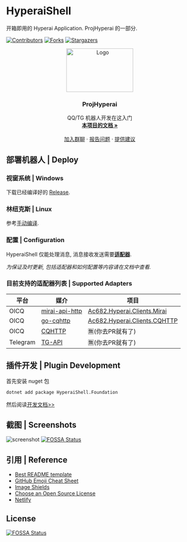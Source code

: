 # HyperaiShell

开箱即用的 Hyperai Application. ProjHyperai 的一部分.

<!-- PROJECT SHIELDS -->

[![Contributors][contributors-shield]][contributors-url]
[![Forks][forks-shield]][forks-url]
[![Stargazers][stars-shield]][stars-url]

<!-- PROJECT LOGO -->

<p align="center">
  <a href="https://github.com/theGravityLab/ProjHyperai">
    <img src="https://github.com/theGravityLab/ProjHyperai/raw/master/docs/images/sucks.png" alt="Logo" width="180" height="117">
  </a>
</p>


  <h3 align="center">ProjHyperai</h3>
  <p align="center">
    QQ/TG 机器人开发在这入门
    <br />
    <a href="https://projhyperai.dowob.vip"><strong>本项目的文档 »</strong></a>
    <br />
    <br />
    <a href="https://jq.qq.com/?_wv=1027&k=oygKDvyw">加入群聊</a>
    ·
    <a href="https://github.com/theGravityLab/ProjHyperai/issues">报告问题</a>
    ·
    <a href="https://github.com/theGravityLab/ProjHyperai/issues">提供建议</a>
  </p>


## 部署机器人 | Deploy

### 视窗系统 | Windows

下载已经编译好的 [Release](https://github.com/theGravityLab/HyperaiShell/releases).

### 林纽克斯 | Linux

参考[手动编译](https://projhyperai.dowob.vip/guide/2.1.deploy/#%E6%89%8B%E5%8A%A8%E7%BC%96%E8%AF%91).

### 配置 | Configuration

HyperaiShell 仅能处理消息, 消息接收发送需要[**适配器**](https://projhyperai.dowob.vip/guide/5.1.knowledge/#%E9%80%82%E9%85%8D%E5%99%A8-iapiclient).


*为保证及时更新, 包括适配器和如何配置等内容请在文档中查看.*

### 目前支持的适配器列表 | Supported Adapters

|平台|媒介|项目|
|--|--|--|
|OICQ|[mirai-api-http](https://github.com/project-mirai/mirai-api-http)|[Ac682.Hyperai.Clients.Mirai](https://github.com/ac682/Ac682.Hyperai.Clients.Mirai)|
|OICQ|[go-cqhttp](https://github.com/Mrs4s/go-cqhttp)|[Ac682.Hyperai.Clients.CQHTTP](https://github.com/ac682/Ac682.Hyperai.Clients.CQHTTP)|
|OICQ|[CQHTTP](https://github.com/richardchien/coolq-http-api)|🈚(你去PR就有了)|
|Telegram|[TG-API](https://core.telegram.org/api)|🈚(你去PR就有了)|

## 插件开发 | Plugin Development

首先安装 nuget 包
```bash
dotnet add package HyperaiShell.Foundation
```

然后阅读[开发文档>>](https://projhyperai.dowob.vip/guide/5.0.about/)

## 截图 | Screenshots

![screenshot](.github/images/screenshot.png)
[![FOSSA Status](https://app.fossa.com/api/projects/git%2Bgithub.com%2FtheGravityLab%2FHyperaiShell.svg?type=shield)](https://app.fossa.com/projects/git%2Bgithub.com%2FtheGravityLab%2FHyperaiShell?ref=badge_shield)

## 引用 | Reference

- [Best README template](https://github.com/shaojintian/Best_README_template/blob/master/README.md)
- [GitHub Emoji Cheat Sheet](https://www.webpagefx.com/tools/emoji-cheat-sheet)
- [Image Shields](https://shields.io)
- [Choose an Open Source License](https://choosealicense.com)
- [Netlify](https://www.netlify.com/)

<!-- links -->
[project-path]:theGravityLab/HyperaiShell
[contributors-shield]: https://img.shields.io/github/contributors/theGravityLab/HyperaiShell?style=for-the-badge
[contributors-url]: https://github.com/theGravityLab/HyperaiShell/graphs/contributors
[forks-shield]: https://img.shields.io/github/forks/theGravityLab/HyperaiShell?style=for-the-badge
[forks-url]: https://github.com/theGravityLab/HyperaiShell/network/members
[stars-shield]: https://img.shields.io/github/stars/theGravityLab/HyperaiShell?style=for-the-badge
[stars-url]: https://github.com/theGravityLab/HyperaiShell/stargazers

## License
[![FOSSA Status](https://app.fossa.com/api/projects/git%2Bgithub.com%2FtheGravityLab%2FHyperaiShell.svg?type=large)](https://app.fossa.com/projects/git%2Bgithub.com%2FtheGravityLab%2FHyperaiShell?ref=badge_large)